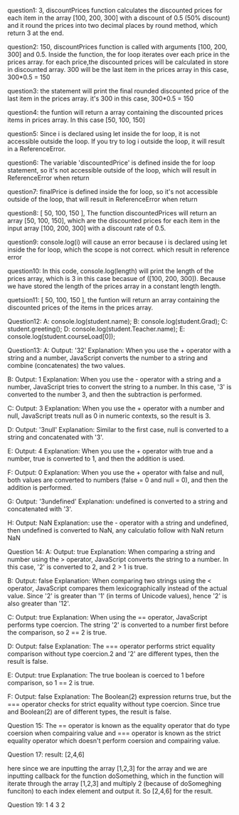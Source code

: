 question1:
3, discountPrices function calculates the discounted prices for each item in the array [100, 200, 300] with a discount of 0.5 (50% discount) and it round the prices into two decimal places by round method, which return 3 at the end. 

question2:
150, discountPrices function is called with arguments [100, 200, 300] and 0.5.
Inside the function, the for loop iterates over each price in the prices array.
for each price,the discounted prices will be calculated in store in discounted array.
300 will be the last item in the prices array in this case, 300*0.5 = 150

question3:
the statement will print the final rounded discounted price of the last item in the prices array. it's 300 in this case, 300*0.5 = 150

question4:
the funtion will return a array containing the discounted prices items in prices array. In this case [50, 100, 150]

question5:
Since i is declared using let inside the for loop, it is not accessible outside the loop. If you try to log i outside the loop, it will result in a ReferenceError.

question6: 
The variable 'discountedPrice' is defined inside the for loop statement, so it's not accessible outside of the loop, which will result in ReferenceError when return

question7:
finalPrice is defined inside the for loop, so it's not accessible outside of the loop, that will result in ReferenceError when return


question8:
[ 50, 100, 150 ], The function discountedPrices will return an array [50, 100, 150], which are the discounted prices for each item in the input array [100, 200, 300] with a discount rate of 0.5.

question9:
console.log(i) will cause an error because i is declared using let inside the for loop, which the scope is not correct. which result in reference error

question10:
In this code, console.log(length) will print the length of the prices array, which is 3 in this case becasue of ([100, 200, 300]). Because we have stored the length of the prices array in a constant length length. 

quetsion11:
[ 50, 100, 150 ],  the funtion will return an array containing the discounted prices of the items in the prices array.

Question12:
A: console.log(student.name); 
B: console.log(student.Grad);
C: student.greeting(); 
D: console.log(student.Teacher.name);
E: console.log(student.courseLoad[0]); 

Question13:
A: Output: '32'
Explanation: When you use the + operator with a string and a number, JavaScript converts the number to a string and combine (concatenates) the two values.

B: Output: 1
Explanation: When you use the - operator with a string and a number, JavaScript tries to convert the string to a number. In this case, '3' is converted to the number 3, and then the subtraction is performed.

C: Output: 3
Explanation: When you use the + operator with a number and null, JavaScript treats null as 0 in numeric contexts, so the result is 3.

D: Output: '3null'
Explanation: Similar to the first case, null is converted to a string and concatenated with '3'.

E: Output: 4
Explanation: When you use the + operator with true and a number, true is converted to 1, and then the addition is used.


F: Output: 0
Explanation: When you use the + operator with false and null, both values are converted to numbers (false = 0 and null = 0), and then the addition is performed.

G: Output: '3undefined'
Explanation: undefined is converted to a string and concatenated with '3'.

H: Output: NaN
Explanation:  use the - operator with a string and undefined, then undefined is converted to NaN, any calculatio follow with NaN return NaN

Question 14:
A: Output: true
Explanation: When comparing a string and number using the > operator, JavaScript converts the string to a number. In this case, '2' is converted to 2, and 2 > 1 is true.

B: Output: false
Explanation: When comparing two strings using the < operator, JavaScript compares them lexicographically instead of the actual value. Since '2' is greater than '1' (in terms of Unicode values), hence '2' is also greater than '12'.

C: Output: true
Explanation: When using the == operator, JavaScript performs type coercion. The string '2' is converted to a number first before the comparison, so 2 == 2 is true.

D: Output: false
Explanation: The === operator performs strict equality comparison without type coercion.2 and '2' are different types, then the result is false.

E: Output: true
Explanation: The true boolean is coerced to 1 before comparison, so 1 == 2 is true.

F: Output: false
Explanation: The Boolean(2) expression returns true, but the === operator checks for strict equality without type coercion. Since true and Boolean(2) are of different types, the result is false.

Question 15: 
The == operator is known as the equality operator that do type coersion when compairing value and  === operator is known as the strict equality operator which doesn't perform coersion and compairing value. 

Question 17: 
result: [2,4,6]

here since we are inputting the array [1,2,3] for the array and we are inputting callback for the function doSomething, which in the function will iterate through the array [1,2,3] and multiply 2 (because of doSomeghing funciton) to each index element and output it. So [2,4,6] for the result. 

Question 19: 
1
4
3
2





